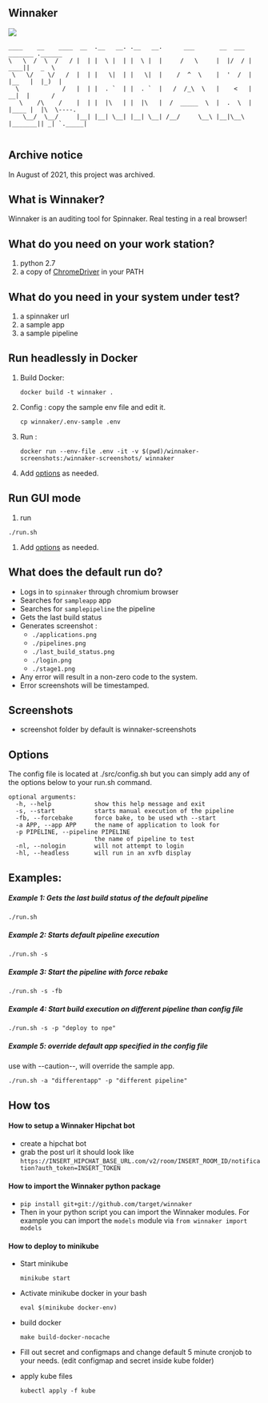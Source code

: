 ## Winnaker
[![](https://images.microbadger.com/badges/image/medyagh/winnaker.svg)](https://microbadger.com/images/medyagh/winnaker "Get your own image badge on microbadger.com")


```
____    __    ____  __  .__   __. .__   __.      ___       __  ___  _______ .______
\   \  /  \  /   / |  | |  \ |  | |  \ |  |     /   \     |  |/  / |   ____||   _  \
 \   \/    \/   /  |  | |   \|  | |   \|  |    /  ^  \    |  '  /  |  |__   |  |_)  |
  \            /   |  | |  . `  | |  . `  |   /  /_\  \   |    <   |   __|  |      /
   \    /\    /    |  | |  |\   | |  |\   |  /  _____  \  |  .  \  |  |____ |  |\  \----.
    \__/  \__/     |__| |__| \__| |__| \__| /__/     \__\ |__|\__\ |_______|| _| `._____|


```

## Archive notice

In August of 2021, this project was archived. 

## What is Winnaker?
Winnaker is an auditing tool for Spinnaker. Real testing in a real browser!

## What do you need on your work station?
1. python 2.7
2. a copy of [ChromeDriver](https://sites.google.com/a/chromium.org/chromedriver/home) in your PATH

## What do you need in your system under test?
1. a spinnaker url
2. a sample app
3. a sample pipeline

## Run headlessly in Docker
1. Build Docker:


	```
	docker build -t winnaker .
	```



2. Config : copy the sample env file and edit it.


	```
	cp winnaker/.env-sample .env

	```

3. Run :
	```
	docker run --env-file .env -it -v $(pwd)/winnaker-screenshots:/winnaker-screenshots/ winnaker
	```

4. Add [options](#options) as needed.


## Run GUI mode

1. run
```
./run.sh
```
1. Add [options](#options) as needed.



## What does the default run do?
- Logs in to `spinnaker` through chromium browser
- Searches for `sampleapp` app
- Searches for `samplepipeline` the pipeline
- Gets the last build status
- Generates screenshot :
	- `./applications.png`
	- `./pipelines.png`
	- `./last_build_status.png`
	- `./login.png`
	- `./stage1.png`
- Any error will result in a non-zero code to the system.
- Error screenshots will be timestamped.


## Screenshots

- screenshot folder by default is winnaker-screenshots


## Options
The config file is located at ./src/config.sh but you can simply add any of the options below to your run.sh command.

```
optional arguments:
  -h, --help            show this help message and exit
  -s, --start           starts manual execution of the pipeline
  -fb, --forcebake      force bake, to be used wth --start
  -a APP, --app APP     the name of application to look for
  -p PIPELINE, --pipeline PIPELINE
                        the name of pipeline to test
  -nl, --nologin        will not attempt to login
  -hl, --headless       will run in an xvfb display
```


## Examples:
##### Example 1: Gets the last build status of the default pipeline
`./run.sh`


##### Example 2: Starts default pipeline execution

`./run.sh -s`

##### Example 3: Start the pipeline with force rebake

`./run.sh -s -fb`

##### Example 4: Start build execution on different pipeline than config file

`./run.sh -s -p "deploy to npe"`

##### Example 5: override default app specified in the config file

use with --caution--, will override the sample app.

`./run.sh -a "differentapp" -p "different pipeline"`


## How tos



#### How to setup a Winnaker Hipchat bot
- create a hipchat bot
- grab the post url
it should look like
`https://INSERT_HIPCHAT_BASE_URL.com/v2/room/INSERT_ROOM_ID/notification?auth_token=INSERT_TOKEN`


#### How to import the Winnaker python package
- `pip install git+git://github.com/target/winnaker`
- Then in your python script you can import the Winnaker modules. For example you can import the `models` module via `from winnaker import models`

#### How to deploy to minikube
- Start minikube

	```
	minikube start
	```

- Activate minikube docker in your bash

	```
	eval $(minikube docker-env)
	```
- build docker

	```
	make build-docker-nocache
	```
- Fill out secret and configmaps and change default 5 minute cronjob to your needs. (edit configmap and secret inside kube folder)

- apply kube files

	```
	kubectl apply -f kube
	```
